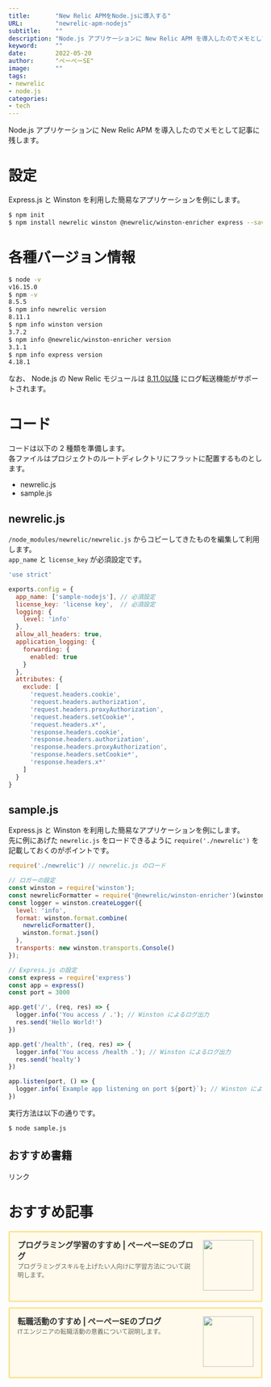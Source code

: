 ```yaml
---
title:       "New Relic APMをNode.jsに導入する"
URL:         "newrelic-apm-nodejs"
subtitle:    ""
description: "Node.js アプリケーションに New Relic APM を導入したのでメモとして記事に残します。"
keyword:     ""
date:        2022-05-20
author:      "ぺーぺーSE"
image:       ""
tags:
- newrelic
- node.js
categories:
- tech
---
```


Node.js アプリケーションに New Relic APM を導入したのでメモとして記事に残します。

<!--more-->

# 設定

Express.js と Winston を利用した簡易なアプリケーションを例にします。

```bash
$ npm init
$ npm install newrelic winston @newrelic/winston-enricher express --save
```

# 各種バージョン情報

```bash
$ node -v  
v16.15.0
$ npm -v
8.5.5
$ npm info newrelic version
8.11.1
$ npm info winston version
3.7.2
$ npm info @newrelic/winston-enricher version
3.1.1
$ npm info express version
4.18.1
```

なお、 Node.js の New Relic モジュールは [8.11.0以降](https://docs.newrelic.com/jp/docs/release-notes/agent-release-notes/nodejs-release-notes/node-agent-8-11-0) にログ転送機能がサポートされます。

# コード

コードは以下の 2 種類を準備します。  
各ファイルはプロジェクトのルートディレクトリにフラットに配置するものとします。

- newrelic.js
- sample.js

## newrelic.js

`/node_modules/newrelic/newrelic.js` からコピーしてきたものを編集して利用します。  
`app_name` と `license_key` が必須設定です。

```javascript
'use strict'

exports.config = {
  app_name: ['sample-nodejs'], // 必須設定
  license_key: 'license key',  // 必須設定
  logging: {
    level: 'info'
  },
  allow_all_headers: true,
  application_logging: {
    forwarding: {
      enabled: true
    }
  },
  attributes: {
    exclude: [
      'request.headers.cookie',
      'request.headers.authorization',
      'request.headers.proxyAuthorization',
      'request.headers.setCookie*',
      'request.headers.x*',
      'response.headers.cookie',
      'response.headers.authorization',
      'response.headers.proxyAuthorization',
      'response.headers.setCookie*',
      'response.headers.x*'
    ]
  }
}
```

## sample.js

Express.js と Winston を利用した簡易なアプリケーションを例にします。  
先に例にあげた `newrelic.js` をロードできるように `require('./newrelic')` を記載しておくのがポイントです。

```javascript
require('./newrelic') // newrelic.js のロード

// ロガーの設定
const winston = require('winston');
const newrelicFormatter = require('@newrelic/winston-enricher')(winston)
const logger = winston.createLogger({
  level: 'info',
  format: winston.format.combine(
    newrelicFormatter(),
    winston.format.json()
  ),
  transports: new winston.transports.Console()
});

// Express.js の設定
const express = require('express')
const app = express()
const port = 3000

app.get('/', (req, res) => {
  logger.info('You access / .'); // Winston によるログ出力
  res.send('Hello World!')
})

app.get('/health', (req, res) => {
  logger.info('You access /health .'); // Winston によるログ出力
  res.send('healty')
})

app.listen(port, () => {
  logger.info(`Example app listening on port ${port}`); // Winston によるログ出力
})
```

実行方法は以下の通りです。

```bash
$ node sample.js
```

## おすすめ書籍

<!-- ad link - amazon/rakuten books - newrelic -->
<!-- START MoshimoAffiliateEasyLink -->
<script type="text/javascript">
(function(b,c,f,g,a,d,e){b.MoshimoAffiliateObject=a;
b[a]=b[a]||function(){arguments.currentScript=c.currentScript
||c.scripts[c.scripts.length-2];(b[a].q=b[a].q||[]).push(arguments)};
c.getElementById(a)||(d=c.createElement(f),d.src=g,
d.id=a,e=c.getElementsByTagName("body")[0],e.appendChild(d))})
(window,document,"script","//dn.msmstatic.com/site/cardlink/bundle.js?20220329","msmaflink");
msmaflink({"n":"New Relic実践入門 監視からオブザーバビリティへの変革 [ 松本 大樹 ]","b":"","t":"","d":"https:\/\/thumbnail.image.rakuten.co.jp","c_p":"","p":["\/@0_mall\/book\/cabinet\/6599\/9784798166599_1_24.jpg"],"u":{"u":"https:\/\/item.rakuten.co.jp\/book\/16655212\/","t":"rakuten","r_v":""},"v":"2.1","b_l":[{"id":1,"u_tx":"Amazonで見る","u_bc":"#ff9900","u_url":"https:\/\/amzn.to\/3ac5kOH","a_id":3351917,"p_id":170,"pl_id":27060,"pc_id":185,"s_n":"amazon","u_so":0},{"u_tx":"楽天ブックスで見る","u_bc":"#bf0000","u_url":"https:\/\/a.r10.to\/hNK5GW","s_n":"custom_3","u_so":1,"a_id":0,"p_id":0,"pc_id":0,"pl_id":0,"id":3},{"id":2,"u_tx":"楽天市場で見る","u_bc":"#f76956","u_url":"https:\/\/item.rakuten.co.jp\/book\/16655212\/","a_id":3351919,"p_id":54,"pl_id":27059,"pc_id":54,"s_n":"rakuten","u_so":2}],"eid":"njES6","s":"s"});
</script>
<div id="msmaflink-njES6">リンク</div>
<!-- MoshimoAffiliateEasyLink END -->

# おすすめ記事

<!-- プログラミング学習のすすめ -->
<div class="blogcardfu" style="width:auto;max-width:9999px;border:3px solid #FBE599;border-radius:3px;margin:10px 0;padding:15px;line-height:1.4;text-align:left;background:#FFFAEB;"><a href="https://blog.pepese.com/article-programing-learning" target="_blank" style="display:block;text-decoration:none;"><span class="blogcardfu-image" style="float:right;width:100px;padding:0 0 0 10px;margin:0 0 5px 5px;"><img src="https://images.weserv.nl/?w=100&url=ssl:blog.pepese.com/img/yaruwo.gif" width="100" style="width:100%;height:auto;max-height:100px;min-width:0;border:0 none;margin:0;"></span><br style="display:none"><span class="blogcardfu-title" style="font-size:112.5%;font-weight:700;color:#333333;margin:0 0 5px 0;">プログラミング学習のすすめ | ぺーぺーSEのブログ</span><br><span class="blogcardfu-content" style="font-size:87.5%;font-weight:400;color:#666666;">プログラミングスキルを上げたい人向けに学習方法について説明します。</span><br><span style="clear:both;display:block;overflow:hidden;height:0;">&nbsp;</span></a></div>

<!-- 転職活動のすすめ -->
<div class="blogcardfu" style="width:auto;max-width:9999px;border:3px solid #FBE599;border-radius:3px;margin:10px 0;padding:15px;line-height:1.4;text-align:left;background:#FFFAEB;"><a href="https://blog.pepese.com/article-job-changing" target="_blank" style="display:block;text-decoration:none;"><span class="blogcardfu-image" style="float:right;width:100px;padding:0 0 0 10px;margin:0 0 5px 5px;"><img src="https://images.weserv.nl/?w=100&url=ssl:blog.pepese.com/img/yaruwo.gif" width="100" style="width:100%;height:auto;max-height:100px;min-width:0;border:0 none;margin:0;"></span><br style="display:none"><span class="blogcardfu-title" style="font-size:112.5%;font-weight:700;color:#333333;margin:0 0 5px 0;">転職活動のすすめ | ぺーぺーSEのブログ</span><br><span class="blogcardfu-content" style="font-size:87.5%;font-weight:400;color:#666666;">ITエンジニアの転職活動の意義について説明します。</span><br><span style="clear:both;display:block;overflow:hidden;height:0;">&nbsp;</span></a></div>